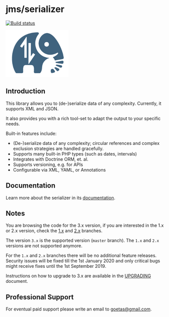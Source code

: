 # jms/serializer 

[![Build status][Master image]][Master] 

![alt text](doc/logo-small.png)

## Introduction

This library allows you to (de-)serialize data of any complexity. Currently, it supports XML and JSON.

It also provides you with a rich tool-set to adapt the output to your specific needs.

Built-in features include:

- (De-)serialize data of any complexity; circular references and complex exclusion strategies are handled gracefully.
- Supports many built-in PHP types (such as dates, intervals)
- Integrates with Doctrine ORM, et. al.
- Supports versioning, e.g. for APIs
- Configurable via XML, YAML, or Annotations

   
## Documentation

Learn more about the serializer in its [documentation](http://jmsyst.com/libs/serializer).

## Notes

You are browsing the code for the 3.x version, if you are interested in the 1.x or 2.x version, 
check the [1.x][1.x] and [2.x][2.x] branches.

The version `3.x` is the supported version (`master` branch).
The `1.x` and `2.x` versions are not supported anymore. 

For the `1.x` and `2.x` branches there will be no additional feature releases.  
Security issues will be fixed till the 1st January 2020 and 
only critical bugs might receive fixes until the 1st September 2019.

Instructions on how to upgrade to 3.x are available in the [UPGRADING][UPGRADING] document.

## Professional Support

For eventual paid support please write an email to [goetas@gmail.com](mailto:goetas@gmail.com).
 

  [CHANGELOG]: https://github.com/schmittjoh/serializer/blob/master/CHANGELOG.md
  [UPGRADING]: https://github.com/schmittjoh/serializer/blob/master/UPGRADING.md
  
  [Master image]: https://img.shields.io/travis/schmittjoh/serializer/master.svg?style=flat-square
  [Master]: https://travis-ci.org/schmittjoh/serializer
  
  [1.x]: https://github.com/schmittjoh/serializer/tree/1.x
  [2.x]: https://github.com/schmittjoh/serializer/tree/2.x
